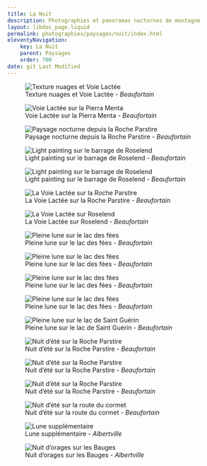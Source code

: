 ```yaml
---
title: La Nuit
description: Photographies et panoramas nocturnes de montagne
layout: libdoc_page.liquid
permalink: photographies/paysages/nuit/index.html
eleventyNavigation:
    key: La Nuit
    parent: Paysages
    order: 700
date: git Last Modified
---
```

<figure class="wide long-shadow">
    <img src="/sources/paysages/nuit/_MG_1967.jpg"
        alt="Texture nuages et Voie Lactée">
    <figcaption>
        Texture nuages et Voie Lactée - <em>Beaufortain</em>
    </figcaption>
</figure>

<figure class="wide long-shadow">
    <img src="/sources/paysages/nuit/_MG_1970.jpg"
        alt="Voie Lactée sur la Pierra Menta">
    <figcaption>
        Voie Lactée sur la Pierra Menta - <em>Beaufortain</em>
    </figcaption>
</figure>

<figure class="long-shadow">
    <img src="/sources/paysages/nuit/_MG_1977.jpg"
        alt="Paysage nocturne depuis la Roche Parstire">
    <figcaption>
        Paysage nocturne depuis la Roche Parstire - <em>Beaufortain</em>
    </figcaption>
</figure>

<figure class="wide long-shadow">
    <img src="/sources/paysages/nuit/_MG_1989.jpg"
        alt="Light painting sur le barrage de Roselend">
    <figcaption>
        Light painting sur le barrage de Roselend - <em>Beaufortain</em>
    </figcaption>
</figure>

<figure class="wide long-shadow">
    <img src="/sources/paysages/nuit/_MG_1990.jpg"
        alt="Light painting sur le barrage de Roselend">
    <figcaption>
        Light painting sur le barrage de Roselend - <em>Beaufortain</em>
    </figcaption>
</figure>

<figure class="long-shadow">
    <img src="/sources/paysages/nuit/La_Voie_Lactee_sous_la_Roche_Parstire_MG_1864_MG_1866-3-img.jpg"
        alt="La Voie Lactée sur la Roche Parstire">
    <figcaption>
        La Voie Lactée sur la Roche Parstire - <em>Beaufortain</em>
    </figcaption>
</figure>

<figure class="wide long-shadow">
    <img src="/sources/paysages/nuit/La_Voie_Lactee_sous_Roselend_MG_1841_MG_1860-20-img.jpg"
        alt="La Voie Lactée sur Roselend">
    <figcaption>
        La Voie Lactée sur Roselend - <em>Beaufortain</em>
    </figcaption>
</figure>

<figure class="wide long-shadow">
    <img src="/sources/paysages/nuit/Pleine_Lune_sur_Lac_des_Fees_MG_3200_MG_3204-5-img.jpg"
        alt="Pleine lune sur le lac des fées">
    <figcaption>
        Pleine lune sur le lac des fées - <em>Beaufortain</em>
    </figcaption>
</figure>

<figure class="wide long-shadow">
    <img src="/sources/paysages/nuit/Pleine_Lune_sur_Lac_des_Fees_MG_3216_MG_3220-5-img.jpg"
        alt="Pleine lune sur le lac des fées">
    <figcaption>
        Pleine lune sur le lac des fées - <em>Beaufortain</em>
    </figcaption>
</figure>

<figure class="wide long-shadow">
    <img src="/sources/paysages/nuit/Pleine_Lune_sur_Lac_des_Fees_MG_3229_MG_3233-5-img.jpg"
        alt="Pleine lune sur le lac des fées">
    <figcaption>
        Pleine lune sur le lac des fées - <em>Beaufortain</em>
    </figcaption>
</figure>

<figure class="wide long-shadow">
    <img src="/sources/paysages/nuit/Pleine_Lune_sur_Lac_des_Fees_MG_3234_MG_3239-6-img.jpg"
        alt="Pleine lune sur le lac des fées">
    <figcaption>
        Pleine lune sur le lac des fées - <em>Beaufortain</em>
    </figcaption>
</figure>

<figure class="wide long-shadow">
    <img src="/sources/paysages/nuit/Pleine_Lune_sur_Lac_St_Guerin_MG_3264_MG_3275-12-img.jpg"
        alt="Pleine lune sur le lac de Saint Guérin">
    <figcaption>
        Pleine lune sur le lac de Saint Guérin - <em>Beaufortain</em>
    </figcaption>
</figure>

<figure class="wide long-shadow">
    <img src="/sources/paysages/nuit/Une_Nuit_Ete_dans_le_Beaufortain_2_MG_1949_MG_1958-8-img.jpg"
        alt="Nuit d’été sur la Roche Parstire">
    <figcaption>
        Nuit d’été sur la Roche Parstire - <em>Beaufortain</em>
    </figcaption>
</figure>

<figure class="wide long-shadow">
    <img src="/sources/paysages/nuit/Une_Nuit_Ete_dans_le_Beaufortain_2_MG_1959_MG_1962-4-img.jpg"
        alt="Nuit d’été sur la Roche Parstire">
    <figcaption>
        Nuit d’été sur la Roche Parstire - <em>Beaufortain</em>
    </figcaption>
</figure>

<figure class="wide long-shadow">
    <img src="/sources/paysages/nuit/Une_Nuit_Ete_dans_le_Beaufortain_MG_1977_MG_1982-6-img.jpg"
        alt="Nuit d’été sur la Roche Parstire">
    <figcaption>
        Nuit d’été sur la Roche Parstire - <em>Beaufortain</em>
    </figcaption>
</figure>

<figure class="wide long-shadow">
    <img src="/sources/paysages/nuit/Une_Nuit_sur_la_Route_du_Cormet_MG_2772.jpg"
        alt="Nuit d’été sur la route du cormet">
    <figcaption>
        Nuit d’été sur la route du cormet - <em>Beaufortain</em>
    </figcaption>
</figure>

<figure class="wide long-shadow">
    <img src="/sources/paysages/nuit/lune-supplementaire.jpg"
        alt="Lune supplémentaire">
    <figcaption>
        Lune supplémentaire - <em>Albertville</em>
    </figcaption>
</figure>

<figure class="wide long-shadow">
    <img src="/sources/paysages/nuit/_MG_5540-Pano.jpg"
        alt="Nuit d’orages sur les Bauges">
    <figcaption>
        Nuit d’orages sur les Bauges - <em>Albertville</em>
    </figcaption>
</figure>
